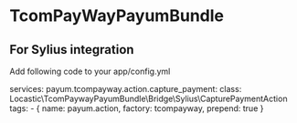 TcomPayWayPayumBundle
=====================


## For Sylius integration

Add following code to your app/config.yml

services:
    payum.tcompayway.action.capture_payment:
        class: Locastic\TcomPaywayPayumBundle\Bridge\Sylius\CapturePaymentAction
        tags:
            - { name: payum.action, factory: tcompayway, prepend: true }
